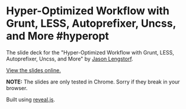 # Hyper-Optimized Workflow with Grunt, LESS, Autoprefixer, Uncss, and More #hyperopt

The slide deck for the "Hyper-Optimized Workflow with Grunt, LESS, Autoprefixer, Uncss, and More" by [Jason Lengstorf](http://lengstorf.com).

[View the slides online.](http://jlengstorf.github.io/hyper-optimized-workflow/)

**NOTE:** The slides are only tested in Chrome. Sorry if they break in your browser.

Built using [reveal.js](https://github.com/hakimel/reveal.js).
